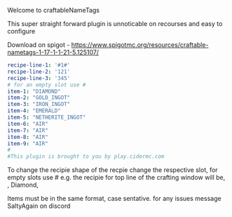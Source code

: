 Welcome to craftableNameTags

This super straight forward plugin is unnoticable on recourses and easy to configure

Download on spigot - https://www.spigotmc.org/resources/craftable-nametags-1-17-1-1-21-5.125107/

```yml
recipe-line-1: '#1#'
recipe-line-2: '121'
recipe-line-3: '345'
# for an empty slot use #
item-1: "DIAMOND"
item-2: "GOLD_INGOT"
item-3: "IRON_INGOT"
item-4: "EMERALD"
item-5: "NETHERITE_INGOT"
item-6: "AIR"
item-7: "AIR"
item-8: "AIR"
item-9: "AIR"
#
#This plugin is brought to you by play.cidermc.com
```

To change the recipie shape of the recpie change the respective slot, for empty slots use #
e.g. the recipie for top line of the crafting window will be, <nothing>, Diamond, <nothing>

Items must be in the same format, case sentative.
for any issues message SaltyAgain on discord
